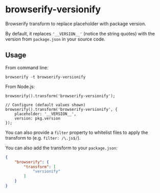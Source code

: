 # browserify-versionify

Browserify transform to replace placeholder with package version.

By default, it replaces `'__VERSION__'` (notice the string quotes) with the version from `package.json` in your source code.

## Usage

From command line:

    browserify -t browserify-versionify

From Node.js:

    browserify().transform('browserify-versionify');

    // Configure (default values shown)
    browserify().transform('browserify-versionify', {
        placeholder: '__VERSION__',
        version: pkg.version
    });

You can also provide a `filter` property to whitelist files to apply the transform to (e.g. `filter: /\.js$/`).

You can also add the transform to your `package.json`:

```json
{
    "browserify": {
        "transform": [
            "versionify"
        ]
    }
}
```
